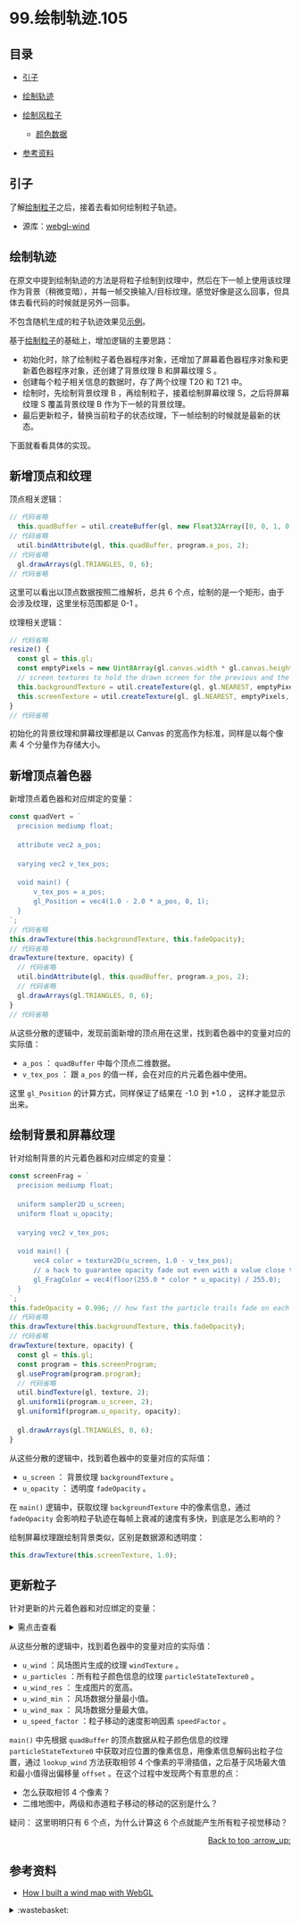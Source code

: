 # 99.绘制轨迹.105
## <a name="index"></a> 目录
- [引子](#start)
- [绘制轨迹](#tail)
- [绘制风粒子](#particles)
  - [颜色数据](#color)

- [参考资料](#reference)

## <a name="start"></a> 引子
了解[绘制粒子][url-pre]之后，接着去看如何绘制粒子轨迹。

- 源库：[webgl-wind][url-1]

## <a name="tail"></a> 绘制轨迹
在原文中提到绘制轨迹的方法是将粒子绘制到纹理中，然后在下一帧上使用该纹理作为背景（稍微变暗），并每一帧交换输入/目标纹理。感觉好像是这么回事，但具体去看代码的时候就是另外一回事。

不包含随机生成的粒子轨迹效果见[示例][url-example-1]。

基于[绘制粒子][url-pre]的基础上，增加逻辑的主要思路：
- 初始化时，除了绘制粒子着色器程序对象，还增加了屏幕着色器程序对象和更新着色器程序对象，还创建了背景纹理 B 和屏幕纹理 S 。
- 创建每个粒子相关信息的数据时，存了两个纹理 T20 和 T21 中。
- 绘制时，先绘制背景纹理 B ，再绘制粒子，接着绘制屏幕纹理 S，之后将屏幕纹理 S 覆盖背景纹理 B 作为下一帧的背景纹理。
- 最后更新粒子，替换当前粒子的状态纹理，下一帧绘制的时候就是最新的状态。

下面就看看具体的实现。

## <a name="new"></a> 新增顶点和纹理
顶点相关逻辑：
```js
// 代码省略
  this.quadBuffer = util.createBuffer(gl, new Float32Array([0, 0, 1, 0, 0, 1, 0, 1, 1, 0, 1, 1]));
// 代码省略
  util.bindAttribute(gl, this.quadBuffer, program.a_pos, 2);
// 代码省略
  gl.drawArrays(gl.TRIANGLES, 0, 6);
// 代码省略
```
这里可以看出以顶点数据按照二维解析，总共 6 个点，绘制的是一个矩形，由于会涉及纹理，这里坐标范围都是 0-1 。

纹理相关逻辑：
```js
// 代码省略
resize() {
  const gl = this.gl;
  const emptyPixels = new Uint8Array(gl.canvas.width * gl.canvas.height * 4);
  // screen textures to hold the drawn screen for the previous and the current frame
  this.backgroundTexture = util.createTexture(gl, gl.NEAREST, emptyPixels, gl.canvas.width, gl.canvas.height);
  this.screenTexture = util.createTexture(gl, gl.NEAREST, emptyPixels, gl.canvas.width, gl.canvas.height);
}
// 代码省略
```
初始化的背景纹理和屏幕纹理都是以 Canvas 的宽高作为标准，同样是以每个像素 4 个分量作为存储大小。

## <a name="vert"></a> 新增顶点着色器
新增顶点着色器和对应绑定的变量：
```js
const quadVert = `
  precision mediump float;

  attribute vec2 a_pos;

  varying vec2 v_tex_pos;

  void main() {
      v_tex_pos = a_pos;
      gl_Position = vec4(1.0 - 2.0 * a_pos, 0, 1);
  }
`;
// 代码省略
this.drawTexture(this.backgroundTexture, this.fadeOpacity);
// 代码省略
drawTexture(texture, opacity) {
  // 代码省略
  util.bindAttribute(gl, this.quadBuffer, program.a_pos, 2);
  // 代码省略
  gl.drawArrays(gl.TRIANGLES, 0, 6);
}
// 代码省略
```
从这些分散的逻辑中，发现前面新增的顶点用在这里，找到着色器中的变量对应的实际值：
- `a_pos` ： `quadBuffer` 中每个顶点二维数据。
- `v_tex_pos` ： 跟 `a_pos` 的值一样，会在对应的片元着色器中使用。

这里 `gl_Position` 的计算方式，同样保证了结果在 -1.0 到 +1.0 ， 这样才能显示出来。

## <a name="background"></a> 绘制背景和屏幕纹理
针对绘制背景的片元着色器和对应绑定的变量：
```js
const screenFrag = `
  precision mediump float;

  uniform sampler2D u_screen;
  uniform float u_opacity;

  varying vec2 v_tex_pos;

  void main() {
      vec4 color = texture2D(u_screen, 1.0 - v_tex_pos);
      // a hack to guarantee opacity fade out even with a value close to 1.0
      gl_FragColor = vec4(floor(255.0 * color * u_opacity) / 255.0);
  }
`;
this.fadeOpacity = 0.996; // how fast the particle trails fade on each frame
// 代码省略
this.drawTexture(this.backgroundTexture, this.fadeOpacity);
// 代码省略
drawTexture(texture, opacity) {
  const gl = this.gl;
  const program = this.screenProgram;
  gl.useProgram(program.program);
  // 代码省略
  util.bindTexture(gl, texture, 2);
  gl.uniform1i(program.u_screen, 2);
  gl.uniform1f(program.u_opacity, opacity);

  gl.drawArrays(gl.TRIANGLES, 0, 6);
}
```
从这些分散的逻辑中，找到着色器中的变量对应的实际值：
- `u_screen` ： 背景纹理 `backgroundTexture` 。
- `u_opacity` ： 透明度 `fadeOpacity` 。

在 `main()` 逻辑中，获取纹理 `backgroundTexture` 中的像素信息，通过 `fadeOpacity` 会影响粒子轨迹在每帧上衰减的速度有多快，到底是怎么影响的？

绘制屏幕纹理跟绘制背景类似，区别是数据源和透明度：
```js
this.drawTexture(this.screenTexture, 1.0);
```

## <a name="update"></a> 更新粒子
针对更新的片元着色器和对应绑定的变量：

<details>
<summary>需点击查看</summary>

```js
const updateFrag = `
  precision highp float;

  uniform sampler2D u_particles;
  uniform sampler2D u_wind;
  uniform vec2 u_wind_res;
  uniform vec2 u_wind_min;
  uniform vec2 u_wind_max;
  uniform float u_speed_factor;

  varying vec2 v_tex_pos;

  // wind speed lookup; use manual bilinear filtering based on 4 adjacent pixels for smooth interpolation
  vec2 lookup_wind(const vec2 uv) {
      // return texture2D(u_wind, uv).rg; // lower-res hardware filtering
      vec2 px = 1.0 / u_wind_res;
      vec2 vc = (floor(uv * u_wind_res)) * px;
      vec2 f = fract(uv * u_wind_res);
      vec2 tl = texture2D(u_wind, vc).rg;
      vec2 tr = texture2D(u_wind, vc + vec2(px.x, 0)).rg;
      vec2 bl = texture2D(u_wind, vc + vec2(0, px.y)).rg;
      vec2 br = texture2D(u_wind, vc + px).rg;
      return mix(mix(tl, tr, f.x), mix(bl, br, f.x), f.y);
  }

  void main() {
      vec4 color = texture2D(u_particles, v_tex_pos);
      vec2 pos = vec2(
          color.r / 255.0 + color.b,
          color.g / 255.0 + color.a); // decode particle position from pixel RGBA

      vec2 velocity = mix(u_wind_min, u_wind_max, lookup_wind(pos));

      // take EPSG:4236 distortion into account for calculating where the particle moved
      float distortion = cos(radians(pos.y * 180.0 - 90.0));
      vec2 offset = vec2(velocity.x / distortion, -velocity.y) * 0.0001 * u_speed_factor;

      // update particle position, wrapping around the date line
      pos = fract(1.0 + pos + offset);

      // encode the new particle position back into RGBA
      gl_FragColor = vec4(
          fract(pos * 255.0),
          floor(pos * 255.0) / 255.0);
  }
`;
// 代码省略
this.speedFactor = 0.25; // 粒子移动的速度有多快
// 代码省略
setWind(windData) {
  // 风场图片的源数据
  this.windData = windData;
}
// 代码省略
util.bindTexture(gl, this.windTexture, 0);
util.bindTexture(gl, this.particleStateTexture0, 1);
// 代码省略
this.updateParticles();
// 代码省略
updateParticles() {
  // 代码省略
  const program = this.updateProgram;
  gl.useProgram(program.program);

  util.bindAttribute(gl, this.quadBuffer, program.a_pos, 2);

  gl.uniform1i(program.u_wind, 0); // 风纹理
  gl.uniform1i(program.u_particles, 1); // 粒子纹理

  gl.uniform2f(program.u_wind_res, this.windData.width, this.windData.height);
  gl.uniform2f(program.u_wind_min, this.windData.uMin, this.windData.vMin);
  gl.uniform2f(program.u_wind_max, this.windData.uMax, this.windData.vMax);
  gl.uniform1f(program.u_speed_factor, this.speedFactor);

  gl.drawArrays(gl.TRIANGLES, 0, 6);
  // 代码省略
}
```

</details>

从这些分散的逻辑中，找到着色器中的变量对应的实际值：
- `u_wind` ：风场图片生成的纹理 `windTexture` 。
- `u_particles` ：所有粒子颜色信息的纹理 `particleStateTexture0` 。
- `u_wind_res` ： 生成图片的宽高。
- `u_wind_min` ： 风场数据分量最小值。
- `u_wind_max` ： 风场数据分量最大值。
- `u_speed_factor` ：粒子移动的速度影响因素 `speedFactor` 。

`main()` 中先根据 `quadBuffer` 的顶点数据从粒子颜色信息的纹理 `particleStateTexture0` 中获取对应位置的像素信息，用像素信息解码出粒子位置，通过 `lookup_wind` 方法获取相邻 4 个像素的平滑插值，之后基于风场最大值和最小值得出偏移量 `offset` 。在这个过程中发现两个有意思的点：
- 怎么获取相邻 4 个像素？
- 二维地图中，两级和赤道粒子移动的移动的区别是什么？


疑问： 这里明明只有 6 个点，为什么计算这 6 个点就能产生所有粒子视觉移动？

<div align="right"><a href="#index">Back to top :arrow_up:</a></div>

## <a name="reference"></a> 参考资料
- [How I built a wind map with WebGL][url-base]

[url-pre]:https://github.com/XXHolic/blog/issues/104
[url-base]:https://github.com/XXHolic/blog/issues/101

[url-1]:https://github.com/mapbox/webgl-wind
[url-2]:https://community.khronos.org/t/question-about-texture-using-glsl/55658

[url-example-1]:https://xxholic.github.io/lab/blog/98/map.html
[url-example-2]:https://xxholic.github.io/lab/blog/98/particles.html


[url-local-1]:./images/97/1.jpg

<details>
<summary>:wastebasket:</summary>


![97-poster][url-local-poster]

</details>

[url-book]:https://movie.douban.com/subject/34605404/
[url-local-poster]:./images/97/poster.png
